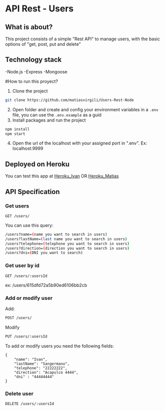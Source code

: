 # API Rest - Users

## What is about?

This project consists of a simple "Rest API" to manage users, with the basic options of "get, post, put and delete"

## Technology stack

-Node.js
-Express
-Mongoose

#How to run this proyect?

1. Clone the project
```sh
git clone https://github.com/matiasvirgili/Users-Rest-Node
```

2. Open folder and create and config your environment variables in a `.env` file, you can use the `.env.example` as a guid
3. Install packages and run the project
```sh
npm install
npm start
```
4. Open the url of the localhost with your assigned port in ".env". Ex: localhost:9999

## Deployed on Heroku
You can test this app at
[Heroku_Ivan](https://users-rest-node.herokuapp.com/)
 OR 
[Heroku_Matias]()

## API Specification
### Get users
`GET /users/`

You can use this query:
```sh
/users?name=(name you want to search in users)
/users?lastName=(last name you want to search in users)
/users?telephone=(telephone you want to search in users)
/users?direction=(direction you want to search in users)
/users?dni=(DNI you want to search)
```

### Get user by id
`GET /users/:usersId`

ex: /users/615dfd72a5b90ed6106bb2cb

### Add or modify user 

Add:
```sh
POST /users/
```
Modify
```sh
PUT /users/:usersId
```

To add or modify users you need the following fields:

```
{
    "name": "Ivan",
    "lastName": "Sangermano",
    "telephone": "22222222",
    "direction": "Acapulco 4444",
    "dni" : "44444444"
}
```
### Delete user

`DELETE /users/:usersId`


